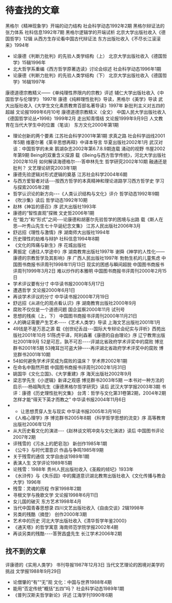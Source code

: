 # 待查找的文章

黑格尔《精神现象学》开端的动力结构  社会科学动态1992年2期
黑格尔辩证法的张力体系  社科信息1992年7期
黑格尔逻辑学的开端试析  北京大学出版社收入《德国哲学》12辑
从西方生存论看中国古代辩证法  东方出版社收入《不尽长江滚滚来》1994年
- 论康德《判断力批判》的先验人类学结构（上） 北京大学出版社收入《德国哲学》15辑1996年
- 北大哲学系重编《西方哲学原著选读》讨论会综述  社会科学动态1996年1期
- 论康德《判断力批判》的先验人类学结构（下）  北京大学出版社收入《德国哲学》16辑1997年

康德道德宗教精义——《单纯理性界限内的宗教》评述  辅仁大学出版社收入《中国哲学与伦理学》 1997年
康德《纯粹理性批判》导读，黑格尔《美学》导读  武大出版社收入《大学生文化素质教育百部名著导读》1997年
新批判主义对五四的超越  文论报1999年6月10号
康德道德宗教精义（全文） 中国人民大学出版社收入《德国哲学论丛•1998》1999年2月
走出知青情结  文论报1999年9月9日
人文教育在当代大学生中的位置（笔谈） 东方文化2000年第1期
- 理论创新的两个要素  江苏社会科学2001年第1期
求真之路  社会科学战线2001年5期
维塞尔著《莱辛思想再释》中译本导言  华夏出版社2002年1月
武汉对谈：中国哲学的未来  鹅湖杂志2002年第6.7.8.9期连载
涌动的视野  书屋2002年第9期
Being的双重含义探源  载《Being与西方哲学传统》，河北大学出版社2002年10月
如何解读海德格尔---答申林先生  哲学研究2002年10期
融通还是批判？  文艺理论研究2003年1期
- 康德先验逻辑对形式逻辑的奠基  江苏社会科学2004年6期
- 与西方爱智者对话---按西方哲学的本真精神和理论进路学习西方哲学史   学习与探索2005年2期
- 哲学认识论的新方向---《人类认识结构与文化》评介  哲学动态1992年9期
- 《吹沙集》读后  哲学动态1992年10期
- 赵林《神旨的感召》序  武大出版社1993年
- 康德的“智性直观”探微  文史哲2006年1期
- 在“能力”和“形式”之间---论康德和胡塞尔先验哲学的困境与出路  载《斯人在思—叶秀山先生七十华诞纪念文集》  江苏人民出版社2006年3月
- 舒远招《理性与激情》序  湖南师大出版社1994年
- 历史理性的劫难与辩护 社科信息1994年8期
- 《文化的阵痛与新生》序  花城出版社
- 黄振定《通往人学途中》序 湖南教育出版社1997年
谢舜《神学的人性化——康德的宗教哲学及其影响》序  广西人民出版社1997年
勃勃生机的儿童焦虑  中国图书商报书评周刊1998年11月13日
现实的困惑与瞬间超脱  中国图书商报书评周刊1999年3月2日
难以炒作的本雅明  中国图书商报书评周刊2000年2月15日
- 学术评议要有分寸  中华读书报2000年5月17日
- 遭遇哲学  文论报2000年6月1日
- 再谈学术评议的分寸  中华读书报2000年7月19日
- 舒远招《从进化的观点看认识》序  湖南教育出版社2000年9月
- 腐败不仅仅是一个道德问题  国企监察2000年11月 试刊号
- 思想的残疾（上，下）  中国图书商报书评周刊2000年11月21日
- 人的确证需要产生艺术----《艺术人类学》导读  上海文艺出版社2001年1月
- 49钱是不是万恶之源  载《创世纪舌战---国际大专辩论会纪实与评析》西苑出版社2001年10月
51陈虎平译，阿利森著《康德的自由理论》序  辽宁教育出版社2001年9月
52是可忍，孰不可忍----评湖北省政府学术评奖中的腐败  博览群书2001年5期
53掩耳岂可盗大钟----再评湖北省政府学术评奖中的腐败  博览群书2001年10期
- 54如何避免学术评奖成为腐败的温床？  学术界2002年1期
- 在命名中豁然开朗  中国图书商报书评周刊2002年1月31日
- 姚国华《文化立国》、《大学重建》序  海天出版社2002年9月
- 梁志学先生《小逻辑》新译之观感  博览群书2003年5期
一本书对一种方法的启示---杨祖陶先生《康德黑格尔哲学研究》读后  武汉大学学报2003年3期
书评：康德《历史理性批判文集》 台湾：哲学与文化第31卷第2期，2004年2期
怎样才能“得天下英才而教之”  中华读书报2004年11月6日
- - 让思想贯穿人生与现实  中华读书报2005年3月16日
- 《人格心理学》序  博览群书2005年8期
《科学哲学思想的流变》序  高等教育出版社2006年12月
- 从大历史看文化的演进---《赵林谈文明冲突与文化演进》读后  中国图书评论2007年2期
- 评残雪的《污水上的肥皂泡》  新创作1985年1期
- 《公牛》与时代潜意识  作品与争鸣1985年9期
- 关于残雪的通信  文学自由谈1989年1期
- 表演人生  文学评论1989年5期
- 论残雪：1988年  贵州人民出版社收入《圣殿的倾圮》1933年
- 《水浒传》与《失乐园》中的魔道意识湖北教育出版社收入《文化传播与教会大学》1996年
- 残雪：灵魂的历程  作家1998年2期
- 寻根文学与挽歌文学  文论报1998年6月11日
- 女儿国的破灭  东方艺术1998年4月
- 当代中国青春思想录  四川文艺出版社收入《自由交谈》2辑1998年
- 另类的残酷（摘登）  创作2000年3期
- 艺术中的历史  河北大学出版社收入《清华哲学年鉴2000》
- 《通天塔》的哲学寓意  海南师范学院学报2002年4期
- 再谈另类的残酷----答贺昌盛先生   长江学术2006年2期

## 找不到的文章
评康德的《实用人类学》  书刊导报1987年12月3日
当代文艺理论的困境对美学的挑战  文学报1988年9月29日
- 论僧肇的“有”“无”观  文化：中国与世界1988年4期
- 能用“否定传统”概括“五四”吗？  社会科学动态1989年1期
- 《普列汉斯夫哲学新论》评述  江海学刊1990年6期
